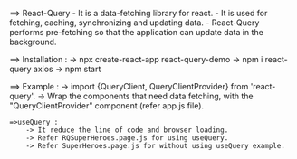 ==> React-Query
    - It is a data-fetching library for react.
    - It is used for fetching, caching, synchronizing and updating data.
    - React-Query performs pre-fetching so that the application can update data in the background.

==> Installation : 
    -> npx create-react-app react-query-demo
    -> npm i react-query axios
    -> npm start

==> Example : 
    -> import {QueryClient, QueryClientProvider} from 'react-query'.
    -> Wrap the components that need data fetching, with the "QueryClientProvider" component (refer app.js file).

    =>useQuery : 
        -> It reduce the line of code and browser loading.
        -> Refer RQSuperHeroes.page.js for using useQuery.
        -> Refer SuperHeroes.page.js for without using useQuery example.


